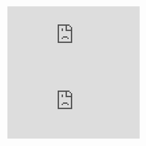 
![installation](https://github.com/paulyeshchyk/Templates-VIPER/blob/master/installation.md)
![classref](https://github.com/paulyeshchyk/Templates-VIPER/blob/master/classref.md)